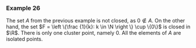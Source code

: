 ### Example 26

The set $A$ from the previous example is not closed, as $0 \not \in A$. On the other hand, the set $F = \left \{\frac {1}{k}: k \in \N \right \} \cup \{0\}$ is closed in $\R$. There is only one cluster point, namely $0$. All the elements of $A$ are isolated points.